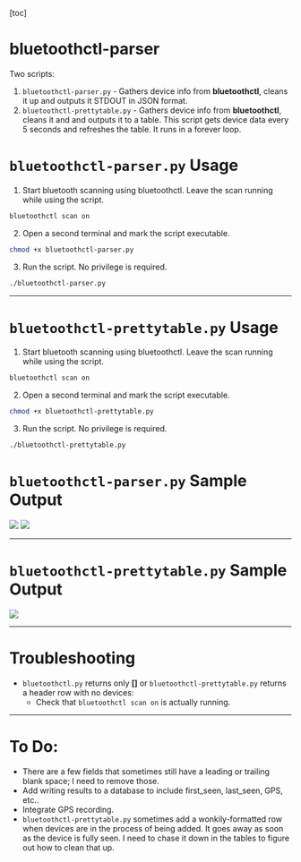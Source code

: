 [toc]

# bluetoothctl-parser
Two scripts:
1. `bluetoothctl-parser.py` - Gathers device info from **bluetoothctl**, cleans it up and outputs it STDOUT in JSON format.
2. `bluetoothctl-prettytable.py` - Gathers device info from **bluetoothctl**, cleans it and and outputs it to a table. This script gets device data every 5 seconds and refreshes the table.  It runs in a forever loop.

# `bluetoothctl-parser.py` Usage
1. Start bluetooth scanning using bluetoothctl.  Leave the scan running while using the script.
```bash
bluetoothctl scan on
```
2. Open a second terminal and mark the script executable.
```bash
chmod +x bluetoothctl-parser.py
```
3. Run the script.  No privilege is required.
```bash
./bluetoothctl-parser.py
```

***

# `bluetoothctl-prettytable.py` Usage
1. Start bluetooth scanning using bluetoothctl.  Leave the scan running while using the script.
```bash
bluetoothctl scan on
```
2. Open a second terminal and mark the script executable.
```bash
chmod +x bluetoothctl-prettytable.py
```
3. Run the script.  No privilege is required.
```bash
./bluetoothctl-prettytable.py
```

# `bluetoothctl-parser.py` Sample Output
<picture>
<img src=https://dojolabs.s3.amazonaws.com/bluetooth/bluetoothctl-parser-script-output2.jpg>
</picture>
 <img src=https://dojolabs.s3.amazonaws.com/bluetooth/bluetoothctl-parser-script-output1.jpg>

***

# `bluetoothctl-prettytable.py` Sample Output
<img src=https://dojolabs.s3.amazonaws.com/bluetooth/bluetoothctl-prettytable.jpg>

***

# Troubleshooting
* `bluetoothctl.py` returns only **[]** or `bluetoothctl-prettytable.py` returns a header row with no devices:
  * Check that `bluetoothctl scan on` is actually running.

***

# To Do:
* There are a few fields that sometimes still have a leading or trailing blank space; I need to remove those.
* Add writing results to a database to include first_seen, last_seen, GPS, etc..
* Integrate GPS recording.
* `bluetoothctl-prettytable.py` sometimes add a wonkily-formatted row when devices are in the process of being added. It goes away as soon as the device is fully seen.  I need to chase it down in the tables to figure out how to clean that up.
